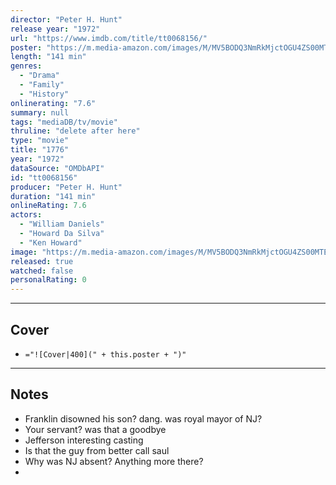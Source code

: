 ```yaml
---
director: "Peter H. Hunt"
release year: "1972"
url: "https://www.imdb.com/title/tt0068156/"
poster: "https://m.media-amazon.com/images/M/MV5BODQ3NmRkMjctOGU4ZS00MTEyLWE0ZDgtMGU0OGQwMThlMTQyXkEyXkFqcGc@._V1_SX300.jpg"
length: "141 min"
genres: 
  - "Drama"
  - "Family"
  - "History"
onlinerating: "7.6"
summary: null
tags: "mediaDB/tv/movie"
thruline: "delete after here"
type: "movie"
title: "1776"
year: "1972"
dataSource: "OMDbAPI"
id: "tt0068156"
producer: "Peter H. Hunt"
duration: "141 min"
onlineRating: 7.6
actors: 
  - "William Daniels"
  - "Howard Da Silva"
  - "Ken Howard"
image: "https://m.media-amazon.com/images/M/MV5BODQ3NmRkMjctOGU4ZS00MTEyLWE0ZDgtMGU0OGQwMThlMTQyXkEyXkFqcGc@._V1_SX300.jpg"
released: true
watched: false
personalRating: 0
---
```



---
## Cover

- `="![Cover|400](" + this.poster + ")"`

---
## Notes
- Franklin disowned his son? dang. was royal mayor of NJ?
- Your servant? was that a goodbye
- Jefferson interesting casting
- Is that the guy from better call saul
- Why was NJ absent? Anything more there?
- 
